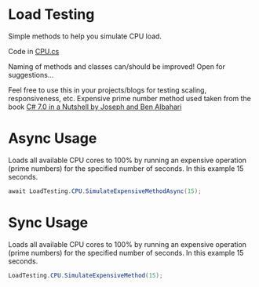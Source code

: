 # Load Testing
Simple methods to help you simulate CPU load. 

Code in [CPU.cs](CPU.cs)

Naming of methods and classes can/should be improved! Open for suggestions...

Feel free to use this in your projects/blogs for testing scaling, responsiveness, etc. Expensive prime number method used taken from the book [C# 7.0 in a Nutshell by Joseph and Ben Albahari](http://www.albahari.com/nutshell/)

# Async Usage
Loads all available CPU cores to 100% by running an expensive operation (prime numbers) for the specified number of seconds. In this example 15 seconds.

```csharp
await LoadTesting.CPU.SimulateExpensiveMethodAsync(15);
```

# Sync Usage
Loads all available CPU cores to 100% by running an expensive operation (prime numbers) for the specified number of seconds. In this example 15 seconds.

```csharp
LoadTesting.CPU.SimulateExpensiveMethod(15);
```

